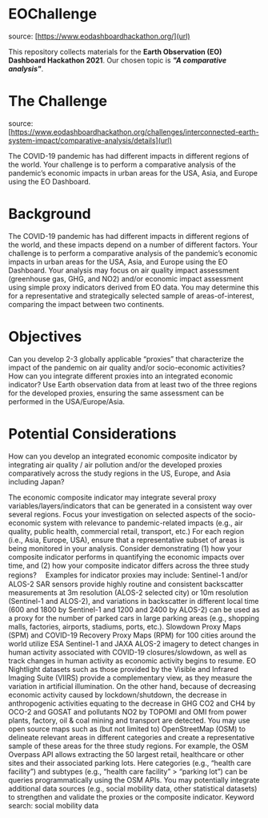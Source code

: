 # EOChallenge
source: [https://www.eodashboardhackathon.org/](url)

This repository collects materials for the **Earth Observation (EO) Dashboard Hackathon 2021**. Our chosen topic is **_"A comparative analysis"_**.

# The Challenge
source: [https://www.eodashboardhackathon.org/challenges/interconnected-earth-system-impact/comparative-analysis/details](url)

The COVID-19 pandemic has had different impacts in different regions of the world. Your challenge is to perform a comparative analysis of the pandemic’s economic impacts in urban areas for the USA, Asia, and Europe using the EO Dashboard.

# Background
The COVID-19 pandemic has had different impacts in different regions of the world, and these impacts depend on a number of different factors. Your challenge is to perform a comparative analysis of the pandemic’s economic impacts in urban areas for the USA, Asia, and Europe using the EO Dashboard. Your analysis may focus on air quality impact assessment (greenhouse gas, GHG, and NO2) and/or economic impact assessment using simple proxy indicators derived from EO data. You may determine this for a representative and strategically selected sample of areas-of-interest, comparing the impact between two continents.

# Objectives
Can you develop 2-3 globally applicable “proxies” that characterize the impact of the pandemic on air quality and/or socio-economic activities? How can you integrate different proxies into an integrated economic indicator? Use Earth observation data from at least two of the three regions for the developed proxies, ensuring the same assessment can be performed in the USA/Europe/Asia.

# Potential Considerations
How can you develop an integrated economic composite indicator by integrating air quality / air pollution and/or the developed proxies comparatively across the study regions in the US, Europe, and Asia including Japan?

The economic composite indicator may integrate several proxy variables/layers/indicators that can be generated in a consistent way over several regions.
Focus your investigation on selected aspects of the socio-economic system with relevance to pandemic-related impacts (e.g., air quality, public health, commercial retail, transport, etc.)
For each region (i.e., Asia, Europe, USA), ensure that a representative subset of areas is being monitored in your analysis.
Consider demonstrating (1) how your composite indicator performs in quantifying the economic impacts over time, and (2) how your composite indicator differs across the three study regions?　
Examples for indicator proxies may include:
Sentinel-1 and/or ALOS-2 SAR sensors provide highly routine and consistent backscatter measurements at 3m resolution (ALOS-2 selected city) or 10m resolution (Sentinel-1 and ALOS-2), and variations in backscatter in different local time (600 and 1800 by Sentinel-1 and 1200 and 2400 by ALOS-2) can be used as a proxy for the number of parked cars in large parking areas (e.g., shopping malls, factories, airports, stadiums, ports, etc.).
Slowdown Proxy Maps (SPM) and COVID-19 Recovery Proxy Maps (RPM) for 100 cities around the world utilize ESA Sentinel-1 and JAXA ALOS-2 imagery to detect changes in human activity associated with COVID-19 closures/slowdown, as well as track changes in human activity as economic activity begins to resume.
EO Nightlight datasets such as those provided by the Visible and Infrared Imaging Suite (VIIRS) provide a complementary view, as they measure the variation in artificial illumination.
On the other hand, because of decreasing economic activity caused by lockdown/shutdown, the decrease in anthropogenic activities equating to the decrease in GHG CO2 and CH4 by OCO-2 and GOSAT and pollutants NO2 by TOPOMI and OMI from power plants, factory, oil & coal mining and transport are detected.
You may use open source maps such as (but not limited to) OpenStreetMap (OSM) to delineate relevant areas in different categories and create a representative sample of these areas for the three study regions. For example, the OSM Overpass API allows extracting the 50 largest retail, healthcare or other sites and their associated parking lots. Here categories (e.g., “health care facility”) and subtypes (e.g., “health care facility” > “parking lot”) can be queries programmatically using the OSM APIs.
You may potentially integrate additional data sources (e.g., social mobility data, other statistical datasets) to strengthen and validate the proxies or the composite indicator.
Keyword search: social mobility data
